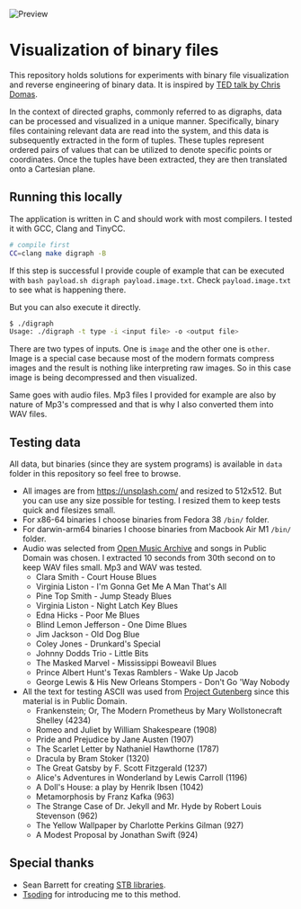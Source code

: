 ![Preview](https://github.com/mitjafelicijan/binary-visualization/assets/296714/d7dd736f-7061-4314-8d2e-86b2dc89de62)

# Visualization of binary files

This repository holds solutions for experiments with binary file visualization
and reverse engineering of binary data. It is inspired by [TED talk by Chris
Domas](https://www.ted.com/talks/chris_domas_the_1s_and_0s_behind_cyber_warfare).

In the context of directed graphs, commonly referred to as digraphs, data can be
processed and visualized in a unique manner. Specifically, binary files
containing relevant data are read into the system, and this data is subsequently
extracted in the form of tuples. These tuples represent ordered pairs of values
that can be utilized to denote specific points or coordinates. Once the tuples
have been extracted, they are then translated onto a Cartesian plane.

## Running this locally

The application is written in C and should work with most compilers. I tested it
with GCC, Clang and TinyCC.

```sh
# compile first
CC=clang make digraph -B
```

If this step is successful I provide couple of example that can be executed with
`bash payload.sh digraph payload.image.txt`. Check `payload.image.txt` to see what is
happening there.

But you can also execute it directly.

```sh
$ ./digraph
Usage: ./digraph -t type -i <input file> -o <output file>
```

There are two types of inputs. One is `image` and the other one is
`other`. Image is a special case because most of the modern formats compress
images and the result is nothing like interpreting raw images. So in this case
image is being decompressed and then visualized.

Same goes with audio files. Mp3 files I provided for example are also by nature
of Mp3's compressed and that is why I also converted them into WAV files.

## Testing data

All data, but binaries (since they are system programs) is available in `data`
folder in this repository so feel free to browse.

- All images are from https://unsplash.com/ and resized to 512x512. But you can
  use any size possible for testing. I resized them to keep tests quick and
  filesizes small.
- For x86-64 binaries I choose binaries from Fedora 38 `/bin/` folder.
- For darwin-arm64 binaries I choose binaries from Macbook Air M1 `/bin/`
  folder.
- Audio was selected from [Open Music Archive](http://openmusicarchive.org/) and
  songs in Public Domain was chosen. I extracted 10 seconds from 30th second on
  to keep WAV files small. Mp3 and WAV was tested.
  - Clara Smith - Court House Blues
  - Virginia Liston - I'm Gonna Get Me A Man That's All
  - Pine Top Smith - Jump Steady Blues
  - Virginia Liston - Night Latch Key Blues
  - Edna Hicks - Poor Me Blues
  - Blind Lemon Jefferson - One Dime Blues
  - Jim Jackson - Old Dog Blue
  - Coley Jones - Drunkard's Special
  - Johnny Dodds Trio - Little Bits
  - The Masked Marvel - Mississippi Boweavil Blues
  - Prince Albert Hunt's Texas Ramblers - Wake Up Jacob
  - George Lewis & His New Orleans Stompers - Don't Go 'Way Nobody
- All the text for testing ASCII was used from [Project
  Gutenberg](https://www.gutenberg.org/browse/scores/top) since this material is
  in Public Domain.
  - Frankenstein; Or, The Modern Prometheus by Mary Wollstonecraft Shelley (4234)
  - Romeo and Juliet by William Shakespeare (1908)
  - Pride and Prejudice by Jane Austen (1907)
  - The Scarlet Letter by Nathaniel Hawthorne (1787)
  - Dracula by Bram Stoker (1320)
  - The Great Gatsby by F. Scott Fitzgerald (1237)
  - Alice's Adventures in Wonderland by Lewis Carroll (1196)
  - A Doll's House: a play by Henrik Ibsen (1042)
  - Metamorphosis by Franz Kafka (963)
  - The Strange Case of Dr. Jekyll and Mr. Hyde by Robert Louis Stevenson (962)
  - The Yellow Wallpaper by Charlotte Perkins Gilman (927)
  - A Modest Proposal by Jonathan Swift (924)

## Special thanks

- Sean Barrett for creating [STB libraries](https://github.com/nothings/stb).
- [Tsoding](https://twitter.com/tsoding) for introducing me to this method.

